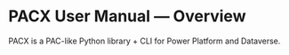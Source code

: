 # PACX User Manual — Overview

PACX is a PAC-like Python library + CLI for Power Platform and Dataverse.
